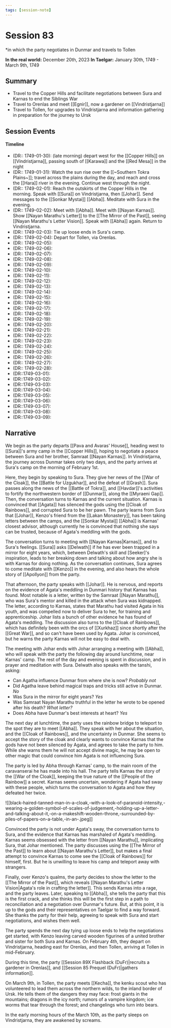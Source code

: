 ```yaml
---
tags: [session-note]
---
```

# Session 83
*in which the party negotiates in Dunmar and travels to Tollen

**In the real world:** December 20th, 2023
**In Taelgar:** January 30th, 1749 - March 9th, 1749
## Summary

- Travel to the Copper Hills and facilitate negotiations between Sura and Karnas to end the Siblings War
- Travel to Orenlas and meet [[Egnir]], now a gardener on [[Vindristjarna]]
- Travel to Tollen, for upgrades to Vindristjarna and information gathering in preparation for the journey to Ursk
## Session Events
#### Timeline 

- (DR:: 1749-01-30): (late morning) depart west for the [[Copper Hills]] on [[Vindristjarna]], passing south of [[Karawa]] and the [[Red Mesa]] in the night
- (DR:: 1749-01-31): Watch the sun rise over the  [[~Southern Tokra Plains~]]; travel across the plains during the day, and reach and cross the [[Hara]] river in the evening. Continue west through the night.
- (DR:: 1749-02-01):  Reach the outskirts of the Copper Hills in the morning. Speak with [[Sura]] on Vindristjarna, then [[Johar]]. Send messages to the [[Sonkar Mystai]] [[Abha]]. Meditate with Sura in the evening. 
- (DR:: 1749-02-02): Meet with [[Abha]]. Meet with [[Nayan Karnas]]. Show [[Nayan Marathu's Letter]] to the [[The Mirror of the Past]], seeing [[Nayan Marathu's Letter Vision]]. Speak with [[Abha]] again. Return to Vindristjarna. 
- (DR:: 1749-02-03): Tie up loose ends in Sura's camp. 
- (DR:: 1749-02-04): Depart for Tollen, via Orenlas.
- (DR:: 1749-02-05):
- (DR:: 1749-02-06):
- (DR:: 1749-02-07):
- (DR:: 1749-02-08):
- (DR:: 1749-02-09):
- (DR:: 1749-02-10):
- (DR:: 1749-02-11):
- (DR:: 1749-02-12):
- (DR:: 1749-02-13):
- (DR:: 1749-02-14):
- (DR:: 1749-02-15):
- (DR:: 1749-02-16):
- (DR:: 1749-02-17):
- (DR:: 1749-02-18):
- (DR:: 1749-02-19):
- (DR:: 1749-02-20):
- (DR:: 1749-02-21):
- (DR:: 1749-02-22):
- (DR:: 1749-02-23):
- (DR:: 1749-02-24):
- (DR:: 1749-02-25):
- (DR:: 1749-02-26):
- (DR:: 1749-02-27):
- (DR:: 1749-02-28):
- (DR::1749-03-01):
- (DR::1749-03-02):
- (DR::1749-03-03):
- (DR::1749-03-04):
- (DR::1749-03-05):
- (DR::1749-03-06):
- (DR::1749-03-07):
- (DR::1749-03-08):
- (DR::1749-03-09):
## Narrative

We begin as the party departs [[Pava and Avaras' House]], heading west to [[Sura]]'s army camp in the [[Copper Hills]], hoping to negotiate a peace between Sura and her brother, Samraat [[Nayan Karnas]]. In Vindristjarna, the journey across Dunmar takes only two days, and the party arrives at Sura's camp on the morning of February 1st.

Here, they begin by speaking to Sura. They give her news of the [[War of the Cloak]], the [[Battle for Uzgukhar]], and the defeat of [[Grash]]. Sura passes along the news of the [[Battle of Tokra]], and [[Havdar]]'s activities to fortify the northwestern border of [[Dunmar]], along the [[Myraeni Gap]]. Then, the conversation turns to Karnas and the current situation. Karnas is convinced that [[Agata]] has silenced the gods using the [[Cloak of Rainbows]], and corrupted Sura to be her pawn. The party learns from Sura that [[Johar]], Kenzo's friend from the [[Lakan Monastery]], has been taking letters between the camps, and the [[Sonkar Mystai]] [[Abha]] is Karnas' closest advisor, although currently he is convinced that nothing she says can be trusted, because of Agata's meddling with the gods. 

The conversation turns to meeting with [[Nayan Karnas|Karnas]], and to Sura's feelings. [[Sura]] asks [[Delwath]] if he has ever been trapped in a mirror for eight years, which, between Delwath's skill and [Seeker]'s inspiration, leads to her breaking down and talking about how angry she is with Karnas for doing nothing. As the conversation continues, Sura agrees to come meditate with [[Kenzo]] in the evening, and also hears the whole story of [[Apollyon]] from the party. 

That afternoon, the party speaks with [[Johar]]. He is nervous, and reports on the evidence of Agata's meddling in Dunmari history that Karnas has found. Most notable is a letter, written by the Samraat [[Nayan Marathu]], who was Sura's mentor and killed in the attack when Sura was kidnapped. The letter, according to Karnas, states that Marathu had visited Agata in his youth, and was compelled now to deliver Sura to her, for training and apprenticeship. Johar lists a bunch of other evidence he has found of Agata's meddling. The discussion also turns to the [[Cloak of Rainbows]], which has definitely been with the orcs of [[Xurkhaz]] since shortly after the [[Great War]], and so can't have been used by Agata. Johar is convinced, but he warns the party Karnas will not be easy to deal with. 

The meeting with Johar ends with Johar arranging a meeting with [[Abha]], who will speak with the party the following day around lunchtime, near Karnas' camp. The rest of the day and evening is spent in discussion, and in prayer and meditation with Sura. Delwath also speaks with the tanshi, asking:
- Can Agatha influence Dunmar from where she is now? *Probably not*
- Did Agatha leave behind magical traps and tricks still active in Dunmar. *No*
- Was Sura in the mirror for eight years? *Yes*
- Was Samraat Nayan Marathu truthful in the letter he wrote to be opened after his death? *What letter?*
- Does Abha have Dunmar's best interests at heart? *Yes*

The next day at lunchtime, the party uses the rainbow bridge to teleport to the spot they are to meet [[Abha]]. They speak with her about the situation, and the [[Cloak of Rainbows]], and the uncertainty in Dunmar. She seems to accept the story of the cloak and clearly wants to convince Karnas that the gods have not been silenced by Agata, and agrees to take the party to him. While she warns them he will not accept divine magic, he may be open to other magic that could convince him Agata is not influencing Sura.

The party is led by Abha through Karnas' camp, to the main room of the caravanserai he has made into his hall. The party tells Karnas the story of the [[War of the Cloak]], keeping the true nature of the [[People of the Rainbow]] a secret. Karnas seems uncertain, wondering if Agata had sway with these people, which turns the conversation to Agata and how they defeated her twice. 

![[black-haired-tanned-man-in-a-cloak,-with-a-look-of-paranoid-intensity,-wearing-a-golden-symbol-of-scales-of-judgement,-holding-up-a-letter-and-talking-about-it,-on-a-makeshift-wooden-throne,-surrounded-by-piles-of-papers-on-a-table,-in-an-.jpeg]]

Convinced the party is not under Agata's sway, the conversation turns to Sura, and the evidence that Karnas has marshaled of Agata's meddling. Karnas seems obsessed with the letter from [[Nayan Marathu]], implicating Sura, that Johar mentioned. The party discusses using the [[The Mirror of the Past]] to learn about [[Nayan Marathu's Letter]], but makes a final attempt to convince Karnas to come see the [[Cloak of Rainbows]] for himself, first. But he is unwilling to leave his camp and teleport away with strangers. 

Finally, over Kenzo's qualms, the party decides to show the letter to the [[The Mirror of the Past]], which reveals [[Nayan Marathu's Letter Vision|Agata's role in crafting the letter]]. This sends Karnas into a rage, and the party leaves. Later, speaking to [[Abha]], she tells the party that this is the first crack, and she thinks this will be the first step in a path to reconciliation and a negotiation over Dunmar's future. But, at this point, it is up to the gods and their representatives on Taelgar to find a way forward. She thanks the party for their help, agreeing to speak with Sura and start negotiations, and wishes them well. 

The party spends the next day tying up loose ends to help the negotiations get started, with Kenzo leaving carved wooden figurines of a united brother and sister for both Sura and Karnas. On February 4th, they depart on Vindristjarna, heading east for Orenlas, and then Tollen, arriving at Tollen in mid-February. 

During this time, the party [[Session 89X Flashback (DuFr)|recruits a gardener in Orenlas]], and [[Session 85 Prequel (DuFr)|gathers information]]. 

On March 9th, in Tollen, the party meets [[Kecha]], the kenku scout who has volunteered to lead them across the northern wilds, to the inland border of Ursk. He tells them of the dangers they may face: frost giants in the mountains; dragons in the icy north; rumors of a vampire kingdom; ice worms that tear through the forest; and changelings who turn into bears. 

In the early morning hours of the March 10th, as the party sleeps on Vindristjarna, they are awakened by screams. 